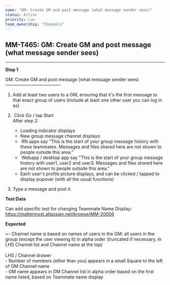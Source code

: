 ```yaml
---
name: "GM: Create GM and post message (what message sender sees)"
status: Active
priority: Low
team_ownership: "Channels"
---
```


## MM-T465: GM: Create GM and post message (what message sender sees)

---

**Step 1**

GM: Create GM and post message (what message sender sees)\
–––––––––––––––––––––––––

1. Add at least two users to a GM, ensuring that it's the first message to that exact group of users (include at least one other user you can log in as)

2.  Click Go / tap Start\
   After step 2:

   - Loading indicator displays
   - New group message channel displays:
   -  RN apps say "This is the start of your group message history with these teammates. Messages and files shared here are not shown to people outside this area."
   -  Webapp / desktop app say "This is the start of your group message history with user1, user2 and user3. Messages and files shared here are not shown to people outside this area."
   - Each user's profile picture displays, and can be clicked / tapped to display popover (with all the usual functions)

3. Type a message and post it.

**Test Data**

Can add specific test for changing Teammate Name Display:\
<https://mattermost.atlassian.net/browse/MM-20006>

**Expected**

\=- Channel name is based on names of users in the GM: all users in the group (except the user viewing it) in alpha order (truncated if necessary, in LHS Channel list and Channel name at the top)\
\
LHS / Channel drawer\
\- Number of members (other than you) appears in a small Square to the left of GM Channel name\
\- GM name appears in DM Channel list in alpha order based on the first name listed, based on Teammate name display
